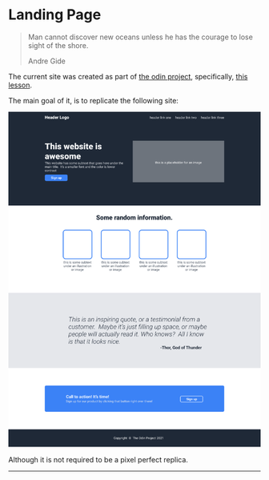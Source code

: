 # Landing Page

> Man cannot discover new oceans unless he has the courage to lose sight of the shore.
>
> Andre Gide


The current site was created as part of [the odin project](https://www.theodinproject.com/), specifically, [this lesson](https://www.theodinproject.com/lessons/foundations-landing-page).

The main goal of it, is to replicate the following site:

![img](./public/landing-page.png)

Although it is not required to be a pixel perfect replica.

--- 